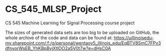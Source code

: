 # CS_545_MLSP_Project
CS 545 Machine Learning for Signal Processing course project


The sizes of generated data sets are too big to be uploaded on GitHub,
the whole archive of the code and data can be found at:
https://uillinoisedu-my.sharepoint.com/:f:/g/personal/wentaoy5_illinois_edu/EqBTV8SmC7FPv3dfnyorWsEB_YhKBpByjXtlOO2a5V0t7w?e=dHsC0A

